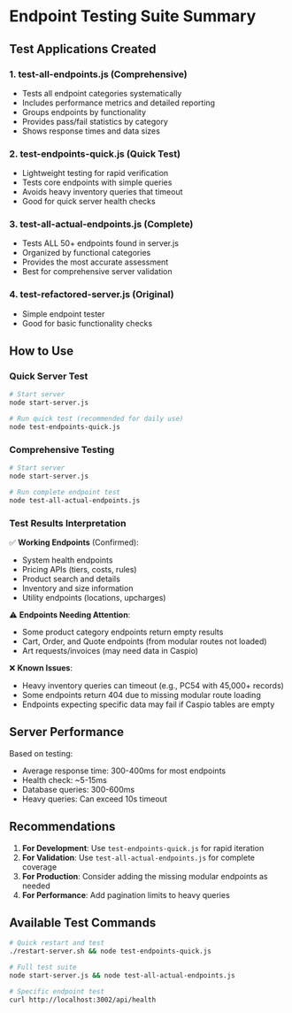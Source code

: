 # Endpoint Testing Suite Summary

## Test Applications Created

### 1. **test-all-endpoints.js** (Comprehensive)
- Tests all endpoint categories systematically
- Includes performance metrics and detailed reporting
- Groups endpoints by functionality
- Provides pass/fail statistics by category
- Shows response times and data sizes

### 2. **test-endpoints-quick.js** (Quick Test)
- Lightweight testing for rapid verification
- Tests core endpoints with simple queries
- Avoids heavy inventory queries that timeout
- Good for quick server health checks

### 3. **test-all-actual-endpoints.js** (Complete)
- Tests ALL 50+ endpoints found in server.js
- Organized by functional categories
- Provides the most accurate assessment
- Best for comprehensive server validation

### 4. **test-refactored-server.js** (Original)
- Simple endpoint tester
- Good for basic functionality checks

## How to Use

### Quick Server Test
```bash
# Start server
node start-server.js

# Run quick test (recommended for daily use)
node test-endpoints-quick.js
```

### Comprehensive Testing
```bash
# Start server
node start-server.js

# Run complete endpoint test
node test-all-actual-endpoints.js
```

### Test Results Interpretation

✅ **Working Endpoints** (Confirmed):
- System health endpoints
- Pricing APIs (tiers, costs, rules)
- Product search and details
- Inventory and size information
- Utility endpoints (locations, upcharges)

⚠️ **Endpoints Needing Attention**:
- Some product category endpoints return empty results
- Cart, Order, and Quote endpoints (from modular routes not loaded)
- Art requests/invoices (may need data in Caspio)

❌ **Known Issues**:
- Heavy inventory queries can timeout (e.g., PC54 with 45,000+ records)
- Some endpoints return 404 due to missing modular route loading
- Endpoints expecting specific data may fail if Caspio tables are empty

## Server Performance

Based on testing:
- Average response time: 300-400ms for most endpoints
- Health check: ~5-15ms
- Database queries: 300-600ms
- Heavy queries: Can exceed 10s timeout

## Recommendations

1. **For Development**: Use `test-endpoints-quick.js` for rapid iteration
2. **For Validation**: Use `test-all-actual-endpoints.js` for complete coverage
3. **For Production**: Consider adding the missing modular endpoints as needed
4. **For Performance**: Add pagination limits to heavy queries

## Available Test Commands

```bash
# Quick restart and test
./restart-server.sh && node test-endpoints-quick.js

# Full test suite
node start-server.js && node test-all-actual-endpoints.js

# Specific endpoint test
curl http://localhost:3002/api/health
```